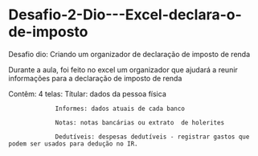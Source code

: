 # Desafio-2-Dio---Excel-declara-o-de-imposto
Desafio dio: Criando um organizador de declaração de imposto de renda

Durante a aula, foi feito no excel um organizador que ajudará a reunir informações para a declaração de imposto de renda

Contêm: 4 telas: Títular: dados da pessoa física

                 Informes: dados atuais de cada banco
                 
                 Notas: notas bancárias ou extrato  de holerites
                 
                 Dedutíveis: despesas dedutíveis - registrar gastos que podem ser usados para dedução no IR.
